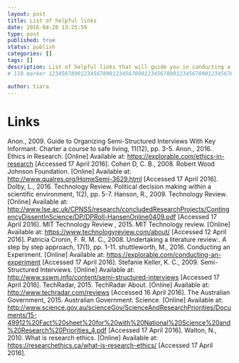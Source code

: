 ```yaml
---
layout: post
title: List of helpful links
date: 2016-04-20 13:25:59
type: post
published: true
status: publish
categories: []
tags: []
description: List of helpful links that will guide you in conducting a variety of research methods. 
# 110 marker 1234567890123456789012345678901234567890123456789012345678901234567890123456789012345678901234567890123456789

author: tiara
---
```



# Links

Anon., 2009. Guide to Organizing Semi-Structured Interviews With Key Informant. Charter a course to safe living, 11(12), pp. 3-5.
Anon., 2016. Ethics in Research. [Online] 
Available at: https://explorable.com/ethics-in-research
[Accessed 17 April 2016].
Cohen D, C. B., 2008. Robert Wood Johnson Foundation. [Online] 
Available at: http://www.qualres.org/HomeSemi-3629.html
[Accessed 17 April 2016].
Dolby, L., 2016. Technology Review. Political decision making within a scientific environment, 1(2), pp. 5-7.
Hanson, R., 2009. Technology Review. [Online] 
Available at: http://www.lse.ac.uk/CPNSS/research/concludedResearchProjects/ContingencyDissentInScience/DP/DPRoll-HansenOnline0409.pdf
[Accessed 17 April 2016].
MIT Technology Review , 2015. MIT Technology review. [Online] 
Available at: https://www.technologyreview.com/about/
[Accessed 12 April 2016].
Patricia Cronin, F. R. M. C., 2008. Undertaking a literature review:. A step by step approach, 17(1), pp. 1-11.
shuttleworth, M., 2016. Conducting an Experiment. [Online] 
Available at: https://explorable.com/conducting-an-experiment
[Accessed 17 April 2016].
Stefanie Keller, K. C., 2009. Semi-Structured Interviews. [Online] 
Available at: http://www.sswm.info/content/semi-structured-interviews
[Accessed 17 April 2016].
TechRadar, 2015. TechRadar About. [Online] 
Available at: http://www.techradar.com/reviews
[Accessed 16 April 2016].
The Australian Government, 2015. Australian Government: Science. [Online] 
Available at: http://www.science.gov.au/scienceGov/ScienceAndResearchPriorities/Documents/15-49912%20Fact%20sheet%20for%20with%20National%20Science%20and%20Research%20Priorities_4.pdf
[Accessed 17 April 2016].
Walton, N., 2010. What is research ethics. [Online] 
Available at: https://researchethics.ca/what-is-research-ethics/
[Accessed 17 April 2016].

